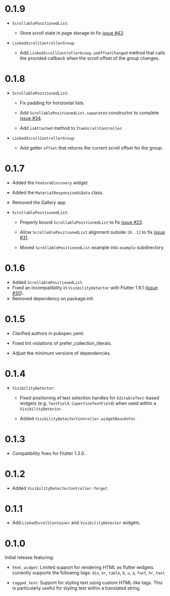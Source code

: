# 0.1.9

* `ScrollablePositionedList`:

  * Store scroll state in page storage to fix
    [issue #43](https://github.com/google/flutter.widgets/issues/43).

* `LinkedScrollControllerGroup`:

  * Add `LinkedScrollControllerGroup.onOffsetChanged` method that calls the
    provided callback when the scroll offset of the group changes.

# 0.1.8

* `ScrollablePositionedList`:

  * Fix padding for horizontal lists.

  * Add `ScrollablePositionedList.separated` constructor to complete
    [issue #34](https://github.com/google/flutter.widgets/issues/34).

  * Add `isAttached` method to `ItemScrollController`.

* `LinkedScrollControllerGroup`:

  * Add getter `offset` that returns the current scroll offset for the group.

# 0.1.7

* Added the `FeatureDiscovery` widget.

* Added the `MaterialResponsiveUiData` class.

* Removed the Gallery app.

* `ScrollablePositionedList`:

  * Properly bound `ScrollablePositionedList` to fix
    [issue #23](https://github.com/google/flutter.widgets/issues/23).

  * Allow `ScrollablePositionedList` alignment outside `[0..1]` to fix
    [issue #31](https://github.com/google/flutter.widgets/issues/31).

  * Moved `ScrollablePositionedList` example into `example` subdirectory.

# 0.1.6

* Added `ScrollablePositionedList`.
* Fixed an incompatibility in `VisibilityDetector` with Flutter 1.9.1
  ([issue #20](https://github.com/google/flutter.widgets/issues/20)).
* Removed dependency on package:intl.

# 0.1.5

* Clarified authors in pubspec.yaml.

* Fixed lint violations of prefer_collection_literals.

* Adjust the minimum versions of dependencies.

# 0.1.4

* `VisibilityDetector`:

  * Fixed positioning of text selection handles for `EditableText`-based
    widgets (e.g. `TextField`, `CupertinoTextField`) when used within a
    `VisibilityDetector`.

  * Added `VisibilityDetectorController.widgetBoundsFor`.

# 0.1.3

* Compatibility fixes for Flutter 1.3.0.

# 0.1.2

* Added `VisibilityDetectorController.forget`.

# 0.1.1

* Add `LinkedScrollContainer` and `VisibilityDetector` widgets.

# 0.1.0

Initial release featuring:

* `html_widget`: Limited support for rendering HTML as flutter widgets.
  currently supports the following tags:
  `div`, `br`, `table`, `b`, `u`, `a`, `font`, `hr`, `text`

* `tagged_text`: Support for styling text using custom HTML-like tags. This is
  particularly useful for styling text within a translated string.
